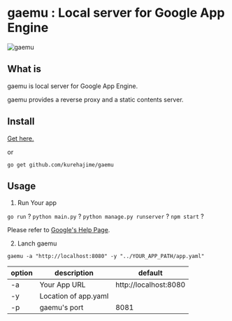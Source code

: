 # gaemu : Local server for Google App Engine
 
![gaemu](https://user-images.githubusercontent.com/4569916/103453053-2ed27e00-4d19-11eb-81cb-1df064c29477.png)

## What is

gaemu is local server for Google App Engine.

gaemu provides a reverse proxy and a static contents server.

## Install

[Get here.](https://github.com/kurehajime/gaemu/releases)

or 

```
go get github.com/kurehajime/gaemu
```

## Usage 

1. Run Your app

`go run` ? `python main.py` ? `python manage.py runserver` ? `npm start` ?

Please refer to [Google's Help Page](https://cloud.google.com/appengine/docs/standard/python3/testing-and-deploying-your-app).

2. Lanch gaemu

```
gaemu -a "http://localhost:8080" -y "../YOUR_APP_PATH/app.yaml"
```

| option | description | default
----|---- |---- 
| -a | Your App URL | http://localhost:8080
| -y | Location of app.yaml  | 
| -p | gaemu's port  | 8081
